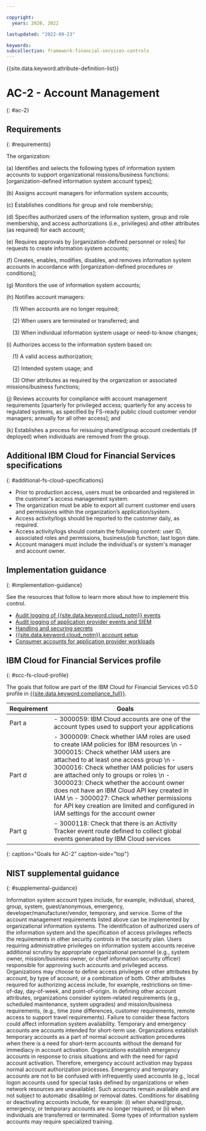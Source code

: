 ```yaml
---

copyright:
  years: 2020, 2022

lastupdated: "2022-09-23"

keywords: 
subcollection: framework-financial-services-controls
---
```


{{site.data.keyword.attribute-definition-list}}

# AC-2 - Account Management
{: #ac-2}

## Requirements
{: #requirements}

The organization:

(a) Identifies and selects the following types of information system accounts to support organizational missions/business functions: [organization-defined information system account types];

(b) Assigns account managers for information system accounts;

(c) Establishes conditions for group and role membership;

(d) Specifies authorized users of the information system, group and role membership, and access authorizations (i.e., privileges) and other attributes (as required) for each account;

(e) Requires approvals by [organization-defined personnel or roles] for requests to create information system accounts;

(f) Creates, enables, modifies, disables, and removes information system accounts in accordance with [organization-defined procedures or conditions];

(g) Monitors the use of information system accounts;

(h) Notifies account managers:

&nbsp;&nbsp;&nbsp;&nbsp;(1) When accounts are no longer required;

&nbsp;&nbsp;&nbsp;&nbsp;(2) When users are terminated or transferred; and

&nbsp;&nbsp;&nbsp;&nbsp;(3) When individual information system usage or need-to-know changes;

(i) Authorizes access to the information system based on:

&nbsp;&nbsp;&nbsp;&nbsp;(1) A valid access authorization;

&nbsp;&nbsp;&nbsp;&nbsp;(2) Intended system usage; and

&nbsp;&nbsp;&nbsp;&nbsp;(3) Other attributes as required by the organization or associated missions/business functions;

(j) Reviews accounts for compliance with account management requirements [quarterly for privileged access; quarterly for any access to regulated systems, as specified by FS-ready public cloud customer vendor managers; annually for all other access]; and

(k) Establishes a process for reissuing shared/group account credentials (if deployed) when individuals are removed from the group.

## Additional IBM Cloud for Financial Services specifications
{: #additional-fs-cloud-specifications}

- Prior to production access, users must be onboarded and registered in the customer&#39;s access management system.  
- The organization must be able to export all current customer end users and permissions within the organization’s application/system.
- Access activity/logs should be reported to the customer daily, as required.
- Access activity/logs should contain the following content: user ID, associated roles and permissions, business/job function, last logon date.
- Account managers must include the individual&#39;s or system&#39;s manager and account owner.

## Implementation guidance
{: #implementation-guidance}

See the resources that follow to learn more about how to implement this control.

- [Audit logging of {{site.data.keyword.cloud_notm}} events](/docs/framework-financial-services?topic=framework-financial-services-shared-logging-audit)
- [Audit logging of application provider events and SIEM](/docs/framework-financial-services?topic=framework-financial-services-shared-logging-audit-provider)
- [Handling and securing secrets](/docs/framework-financial-services?topic=framework-financial-services-shared-secrets)
- [{{site.data.keyword.cloud_notm}} account setup](/docs/framework-financial-services?topic=framework-financial-services-shared-account-setup)
- [Consumer accounts for application provider workloads](/docs/framework-financial-services?topic=framework-financial-services-shared-account-consumer)

## IBM Cloud for Financial Services profile
{: #scc-fs-cloud-profile}

The goals that follow are part of the IBM Cloud for Financial Services v0.5.0 profile in [{{site.data.keyword.compliance_full}}](/docs/security-compliance?topic=security-compliance-getting-started).

| Requirement | Goals |
|-------------|-------|
| Part a | - 3000059: IBM Cloud accounts are one of the account types used to support your applications | 
| Part d | - 3000009: Check whether IAM roles are used to create IAM policies for IBM resources \n - 3000015: Check whether IAM users are attached to at least one access group \n - 3000016: Check whether IAM policies for users are attached only to groups or roles \n - 3000023: Check whether the account owner does not have an IBM Cloud API key created in IAM \n - 3000027: Check whether permissions for API key creation are limited and configured in IAM settings for the account owner | 
| Part g | - 3000118: Check that there is an Activity Tracker event route defined to collect global events generated by IBM Cloud services | 
{: caption="Goals for AC-2" caption-side="top"}

## NIST supplemental guidance
{: #supplemental-guidance}

Information system account types include, for example, individual, shared, group, system, guest/anonymous, emergency, developer/manufacturer/vendor, temporary, and service. Some of the account management requirements listed above can be implemented by organizational information systems. The identification of authorized users of the information system and the specification of access privileges reflects the requirements in other security controls in the security plan. Users requiring administrative privileges on information system accounts receive additional scrutiny by appropriate organizational personnel (e.g., system owner, mission/business owner, or chief information security officer) responsible for approving such accounts and privileged access. Organizations may choose to define access privileges or other attributes by account, by type of account, or a combination of both. Other attributes required for authorizing access include, for example, restrictions on time-of-day, day-of-week, and point-of-origin. In defining other account attributes, organizations consider system-related requirements (e.g., scheduled maintenance, system upgrades) and mission/business requirements, (e.g., time zone differences, customer requirements, remote access to support travel requirements). Failure to consider these factors could affect information system availability. Temporary and emergency accounts are accounts intended for short-term use. Organizations establish temporary accounts as a part of normal account activation procedures when there is a need for short-term accounts without the demand for immediacy in account activation. Organizations establish emergency accounts in response to crisis situations and with the need for rapid account activation. Therefore, emergency account activation may bypass normal account authorization processes. Emergency and temporary accounts are not to be confused with infrequently used accounts (e.g., local logon accounts used for special tasks defined by organizations or when network resources are unavailable). Such accounts remain available and are not subject to automatic disabling or removal dates. Conditions for disabling or deactivating accounts include, for example: (i) when shared/group, emergency, or temporary accounts are no longer required; or (ii) when individuals are transferred or terminated. Some types of information system accounts may require specialized training.



